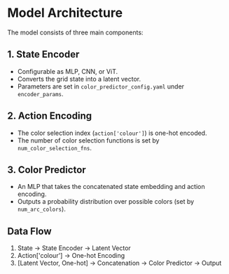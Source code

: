 # Model Architecture

The model consists of three main components:

## 1. State Encoder
- Configurable as MLP, CNN, or ViT.
- Converts the grid state into a latent vector.
- Parameters are set in `color_predictor_config.yaml` under `encoder_params`.

## 2. Action Encoding
- The color selection index (`action['colour']`) is one-hot encoded.
- The number of color selection functions is set by `num_color_selection_fns`.

## 3. Color Predictor
- An MLP that takes the concatenated state embedding and action encoding.
- Outputs a probability distribution over possible colors (set by `num_arc_colors`).

## Data Flow
1. State → State Encoder → Latent Vector
2. Action['colour'] → One-hot Encoding
3. [Latent Vector, One-hot] → Concatenation → Color Predictor → Output 
